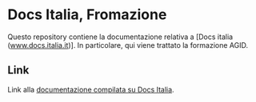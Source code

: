 Docs Italia, Fromazione
===================

Questo repository contiene la documentazione relativa a [Docs italia (www.docs.italia.it)]. 
In particolare, qui viene trattato la formazione AGID.

Link
----

Link alla [documentazione compilata su Docs Italia](http://starter-kit-docs-italia.readthedocs.io/).



